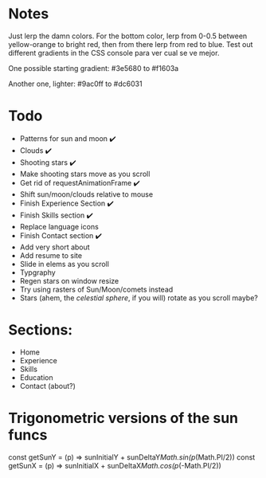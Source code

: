 # Notes

Just lerp the damn colors. For the bottom color, lerp from 0-0.5 between yellow-orange to bright red, then from there lerp from red to blue. Test out different gradients in the CSS console para ver cual se ve mejor.

One possible starting gradient:
#3e5680 to #f1603a

Another one, lighter:
#9ac0ff to #dc6031

# Todo

* Patterns for sun and moon ✔️
* Clouds ✔️
* Shooting stars ✔️
* Make shooting stars move as you scroll
* Get rid of requestAnimationFrame ✔️
* Shift sun/moon/clouds relative to mouse
* Finish Experience Section ✔️
* Finish Skills section ✔️
* Replace language icons
* Finish Contact section ✔️
* Add very short about
* Add resume to site
* Slide in elems as you scroll
* Typgraphy
* Regen stars on window resize
* Try using rasters of Sun/Moon/comets instead
* Stars (ahem, the *celestial sphere*, if you will) rotate as you scroll maybe?

# Sections:

- Home
- Experience
- Skills
- Education
- Contact (about?)

# Trigonometric versions of the sun funcs

const getSunY = (p) => sunInitialY + sunDeltaY*Math.sin(p*(Math.PI/2))
const getSunX = (p) => sunInitialX + sunDeltaX*Math.cos(p*(-Math.PI/2))
